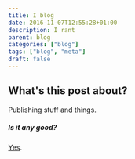 ```yaml
---
title: I blog
date: 2016-11-07T12:55:28+01:00
description: I rant
parent: blog
categories: ["blog"]
tags: ["blog", "meta"]
draft: false
---
```


What's this post about?
---

Publishing stuff and things.

##### Is it any good?

[Yes][y].

[y]: http://news.ycombinator.com/item?id=3067434

